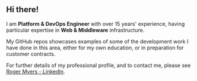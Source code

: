 ## Hi there!

I am **Platform & DevOps Engineer** with over 15 years' experience, having particular expertise in **Web & Middleware** infrastructure.

My GitHub repos showcases examples of some of the development work I have done in this area, either for my own education, or in preparation for customer contracts.

For further details of my professional profile, and to contact me, please see [Roger Myers - LinkedIn](https://www.linkedin.com/in/mrrogermyers).
